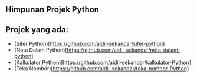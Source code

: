 ## Himpunan Projek Python

## Projek yang ada:
- (Sifer Python)[https://github.com/aidil-sekandar/sifer-python]
- (Nota Dalam Python)[https://github.com/aidil-sekandar/nota-dalam-python]
- (Kalkulator Python)[https://github.com/aidil-sekandar/kalkulator-Python]
- (Teka Nombor)[https://github.com/aidil-sekandar/teka-nombor-Python]
